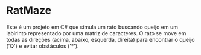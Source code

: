 # RatMaze
Este é um projeto em C# que simula um rato buscando queijo em um labirinto representado por uma matriz de caracteres. O rato se move em todas as direções (acima, abaixo, esquerda, direita) para encontrar o queijo ('Q') e evitar obstáculos ('*').
